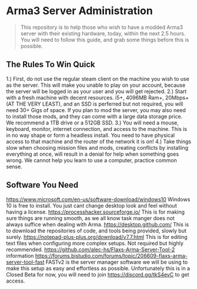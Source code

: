 # Arma3 Server Administration
> This repository is to help those who wish to have a modded Arma3 server with their existing hardware, today, within the next 2.5 hours.
> You will need to follow this guide, and grab some things before this is possible.

## The Rules To Win Quick
1.) First, do not use the regular steam client on the machine you wish to use as the server. This will make you unable to play on your account, because the server will be logged in as your user and you will get rejected.
2.) Start with a fresh machine with decent resources. i5+, 4096MB Ram+, 20Mbps+ (AT THE VERY LEAST), and an SSD is perferred but not required, you will need 30+ Gigs of space. If you plan to mod the server, you may also need to install those mods, and they can come with a large data storage price. We recommend a 1TB drive or a 512GB SSD.
3.) You will need a mouse, keyboard, monitor, internet connection, and access to the machine. This is in no way shape or form a headless install. You need to have physical access to that machine and the router of the network it is on!
4.) Take things slow when choosing mission files and mods, creating conflicts by installing everything at once, will result in a denial for help when something goes wrong. We cannot help you learn to use a computer, practice common sense.

## Software You Need
https://www.microsoft.com/en-us/software-download/windows10
Windows 10 is free to install. You just cant change desktop look and feel without having a license.
https://processhacker.sourceforge.io/
This is for making sure things are running smooth, as we all know task manger does not always suffice when dealing with Arma.
https://desktop.github.com/
This is to download the repositories of code, and tools being provided, slowly but surely.
https://notepad-plus-plus.org/download/v7.7.html
This is for editing text files when configuring more complex setups. Not required but highly recommended.
https://github.com/alec-hs/Flaxs-Arma-Server-Tool-2 information https://forums.bistudio.com/forums/topic/206609-flaxs-arma-server-tool-fast
FASTv2 is the server manager software we will be using to make this setup as easy and effortless as possible.
Unfortunately this is in a Closed Beta for now, you will need to join https://discord.gg/tkS4evC to get access.
